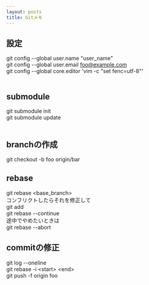 ```yaml
---
layout: posts
title: Gitメモ 
---
```

## 設定    
git config --global user.name "user_name"    
git config --global user.email foo@example.com    
git config --global core.editor 'vim -c "set fenc=utf-8"'     
<br/>

## submodule
git submodule init   
git submodule update    
<br>

## branchの作成
git checkout -b foo origin/bar
<br>

## rebase
git rebase <base_branch>  
コンフリクトしたらそれを修正して  
git add    
git rebase --continue  
途中でやめたいときは  
git rebase --abort  

## commitの修正
git log --oneline  
git rebase -i &lt;start&gt; &lt;end&gt;  
git push -f origin foo
